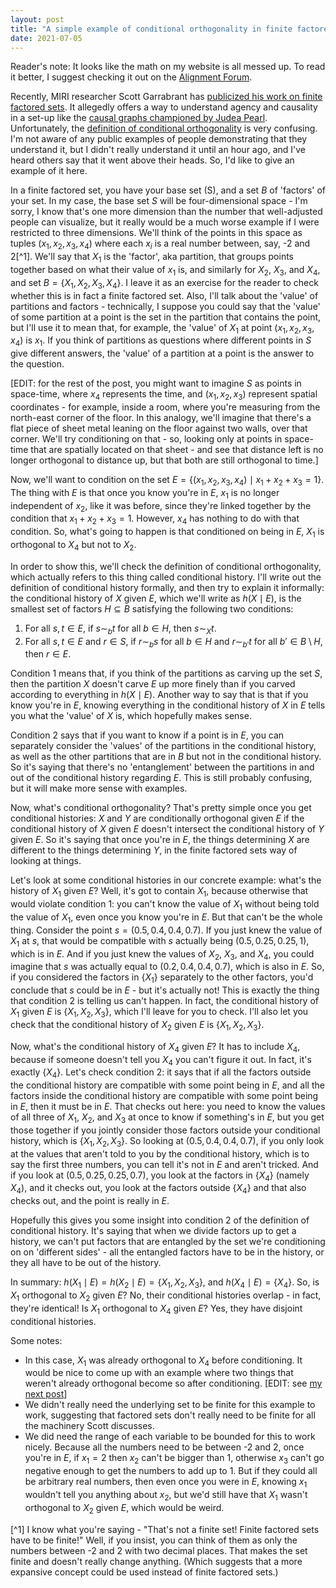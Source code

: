 ```yaml
---
layout: post
title: "A simple example of conditional orthogonality in finite factored sets"
date: 2021-07-05
---
```


Reader's note: It looks like the math on my website is all messed up. To read it better, I suggest checking it out on the [Alignment Forum](https://www.alignmentforum.org/posts/qGjCt4Xq83MBaygPx/a-simple-example-of-conditional-orthogonality-in-finite).

Recently, MIRI researcher Scott Garrabrant has [publicized his work on finite factored sets](https://www.lesswrong.com/s/kxs3eeEti9ouwWFzr/p/N5Jm6Nj4HkNKySA5Z). It allegedly offers a way to understand agency and causality in a set-up like the [causal graphs championed by Judea Pearl](https://en.wikipedia.org/wiki/Causal_graph). Unfortunately, the [definition of conditional orthogonality](https://www.lesswrong.com/s/kxs3eeEti9ouwWFzr/p/N5Jm6Nj4HkNKySA5Z#2b__Conditional_Orthogonality) is very confusing. I'm not aware of any public examples of people demonstrating that they understand it, but I didn't really understand it until an hour ago, and I've heard others say that it went above their heads. So, I'd like to give an example of it here.

In a finite factored set, you have your base set \(S\), and a set $B$ of 'factors' of your set. In my case, the base set $S$ will be four-dimensional space - I'm sorry, I know that's one more dimension than the number that well-adjusted people can visualize, but it really would be a much worse example if I were restricted to three dimensions. We'll think of the points in this space as tuples $(x_1, x_2, x_3, x_4)$ where each $x_i$ is a real number between, say, -2 and 2[^1]. We'll say that $X_1$ is the 'factor', aka partition, that groups points together based on what their value of $x_1$ is, and similarly for $X_2$, $X_3$, and $X_4$, and set $B = \{X_1, X_2, X_3, X_4\}$. I leave it as an exercise for the reader to check whether this is in fact a finite factored set. Also, I'll talk about the 'value' of partitions and factors - technically, I suppose you could say that the 'value' of some partition at a point is the set in the partition that contains the point, but I'll use it to mean that, for example, the 'value' of $X_1$ at point $(x_1, x_2, x_3, x_4)$ is $x_1$. If you think of partitions as questions where different points in $S$ give different answers, the 'value' of a partition at a point is the answer to the question.

[EDIT: for the rest of the post, you might want to imagine $S$ as points in space-time, where $x_4$ represents the time, and $(x_1, x_2, x_3)$ represent spatial coordinates - for example, inside a room, where you're measuring from the north-east corner of the floor. In this analogy, we'll imagine that there's a flat piece of sheet metal leaning on the floor against two walls, over that corner. We'll try conditioning on that - so, looking only at points in space-time that are spatially located on that sheet - and see that distance left is no longer orthogonal to distance up, but that both are still orthogonal to time.]

Now, we'll want to condition on the set $E = \{(x_1, x_2, x_3, x_4) \mid x_1 + x_2 + x_3 = 1\}$. The thing with $E$ is that once you know you're in $E$, $x_1$ is no longer independent of $x_2$, like it was before, since they're linked together by the condition that $x_1 + x_2 + x_3 = 1$. However, $x_4$ has nothing to do with that condition. So, what's going to happen is that conditioned on being in $E$, $X_1$ is orthogonal to $X_4$ but not to $X_2$.

In order to show this, we'll check the definition of conditional orthogonality, which actually refers to this thing called conditional history. I'll write out the definition of conditional history formally, and then try to explain it informally: the conditional history of $X$ given $E$, which we'll write as $h(X \mid E)$, is the smallest set of factors $H \subseteq B$ satisfying the following two conditions:
1. For all $s,t \in E$, if $s \sim_b t$ for all $b \in H$, then $s \sim_X t$.
2. For all $s, t \in E$ and $r \in S$, if $r \sim_b s$ for all $b \in H$ and $r \sim_{b'} t$ for all $b' \in B \setminus H$, then $r \in E$.

Condition 1 means that, if you think of the partitions as carving up the set $S$, then the partition $X$ doesn't carve $E$ up more finely than if you carved according to everything in $h(X \mid E)$. Another way to say that is that if you know you're in $E$, knowing everything in the conditional history of $X$ in $E$ tells you what the 'value' of $X$ is, which hopefully makes sense.

Condition 2 says that if you want to know if a point is in $E$, you can separately consider the 'values' of the partitions in the conditional history, as well as the other partitions that are in $B$ but not in the conditional history. So it's saying that there's no 'entanglement' between the partitions in and out of the conditional history regarding $E$. This is still probably confusing, but it will make more sense with examples.

Now, what's conditional orthogonality? That's pretty simple once you get conditional histories: $X$ and $Y$ are conditionally orthogonal given $E$ if the conditional history of $X$ given $E$ doesn't intersect the conditional history of $Y$ given $E$. So it's saying that once you're in $E$, the things determining $X$ are different to the things determining $Y$, in the finite factored sets way of looking at things.

Let's look at some conditional histories in our concrete example: what's the history of $X_1$ given $E$? Well, it's got to contain $X_1$, because otherwise that would violate condition 1: you can't know the value of $X_1$ without being told the value of $X_1$, even once you know you're in $E$. But that can't be the whole thing. Consider the point $s = (0.5, 0.4, 0.4, 0.7)$. If you just knew the value of $X_1$ at $s$, that would be compatible with $s$ actually being $(0.5, 0.25, 0.25, 1)$, which is in $E$. And if you just knew the values of $X_2$, $X_3$, and $X_4$, you could imagine that $s$ was actually equal to $(0.2, 0.4, 0.4, 0.7)$, which is also in $E$. So, if you considered the factors in $\{X_1\}$ separately to the other factors, you'd conclude that $s$ could be in $E$ - but it's actually not! This is exactly the thing that condition 2 is telling us can't happen. In fact, the conditional history of $X_1$ given $E$ is $\{X_1, X_2, X_3\}$, which I'll leave for you to check. I'll also let you check that the conditional history of $X_2$ given $E$ is $\{X_1, X_2, X_3\}$.

Now, what's the conditional history of $X_4$ given $E$? It has to include $X_4$, because if someone doesn't tell you $X_4$ you can't figure it out. In fact, it's exactly $\{X_4\}$. Let's check condition 2: it says that if all the factors outside the conditional history are compatible with some point being in $E$, and all the factors inside the conditional history are compatible with some point being in $E$, then it must be in $E$. That checks out here: you need to know the values of all three of $X_1$, $X_2$, and $X_3$ at once to know if something's in $E$, but you get those together if you jointly consider those factors outside your conditional history, which is $\{X_1, X_2, X_3\}$. So looking at $(0.5, 0.4, 0.4, 0.7)$, if you only look at the values that aren't told to you by the conditional history, which is to say the first three numbers, you can tell it's not in $E$ and aren't tricked. And if you look at $(0.5, 0.25, 0.25, 0.7)$, you look at the factors in $\{X_4\}$ (namely $X_4$), and it checks out, you look at the factors outside $\{X_4\}$ and that also checks out, and the point is really in $E$.

Hopefully this gives you some insight into condition 2 of the definition of conditional history. It's saying that when we divide factors up to get a history, we can't put factors that are entangled by the set we're conditioning on on 'different sides' - all the entangled factors have to be in the history, or they all have to be out of the history.

In summary: $h(X_1 \mid E) = h(X_2 \mid E) = \{X_1, X_2, X_3\}$, and $h(X_4 \mid E) = \{X_4\}$. So, is $X_1$ orthogonal to $X_2$ given $E$? No, their conditional histories overlap - in fact, they're identical! Is $X_1$ orthogonal to $X_4$ given $E$? Yes, they have disjoint conditional histories.

Some notes:
- In this case, $X_1$ was already orthogonal to $X_4$ before conditioning. It would be nice to come up with an example where two things that weren't already orthogonal become so after conditioning. [EDIT: see [my next post](https://www.alignmentforum.org/posts/GFGNwCwkffBevyXR2/a-second-example-of-conditional-orthogonality-in-finite)]
- We didn't really need the underlying set to be finite for this example to work, suggesting that factored sets don't really need to be finite for all the machinery Scott discusses.
- We did need the range of each variable to be bounded for this to work nicely. Because all the numbers need to be between -2 and 2, once you're in $E$, if $x_1 = 2$ then $x_2$ can't be bigger than 1, otherwise $x_3$ can't go negative enough to get the numbers to add up to 1. But if they could all be arbitrary real numbers, then even once you were in $E$, knowing $x_1$ wouldn't tell you anything about $x_2$, but we'd still have that $X_1$ wasn't orthogonal to $X_2$ given $E$, which would be weird.

[^1] I know what you're saying - "That's not a finite set! Finite factored sets have to be finite!" Well, if you insist, you can think of them as only the numbers between -2 and 2 with two decimal places. That makes the set finite and doesn't really change anything. (Which suggests that a more expansive concept could be used instead of finite factored sets.)
